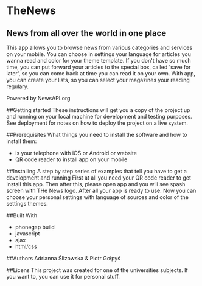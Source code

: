 # TheNews
## News from all over the world in one place ##

This app allows you to browse news from various categories and services on your mobile. You can choose in settings your language for articles you wanna read and color for your theme template.
If you don't have so much time, you can put forward your articles to the special box, called 'save for later', so you can come back at time you can read it on your own.
With app, you can create your lists, so you can select your magazines your reading regulary.

Powered by NewsAPI.org

##Getting started
These instructions will get you a copy of the project up and running on your local machine for development and testing purposes. See deployment for notes on how to deploy the project on a live system.

##Prerequisites
What things you need to install the software and how to install them:
- is your telephone with iOS or Android or website
- QR code reader to install app on your mobile

##Installing
A step by step series of examples that tell you have to get a development and running
First at all you need your QR code reader to get install this app. Then after this, please open app and you will see spash screen with THe News logo. After all your app is ready to use. Now you can choose your personal settings with language of sources and color of the settings themes.


##Built With
- phonegap build
- javascript
- ajax
- html/css

##Authors
Adrianna Ślizowska & Piotr Gołpyś

##Licens
This project was created for one of the universities subjects. If you want to, you can use it for personal stuff. 
